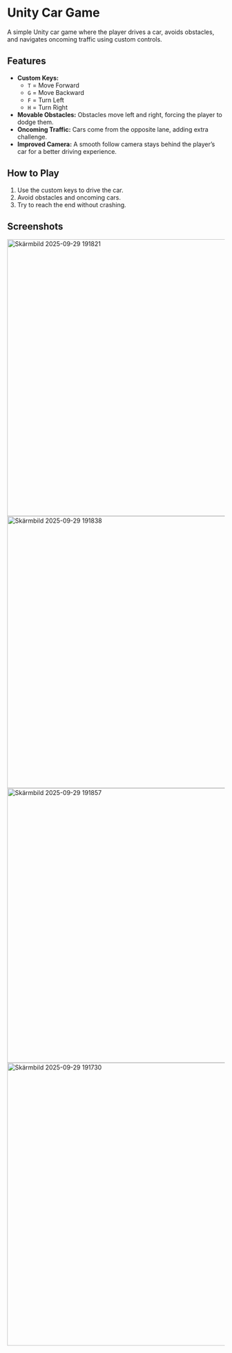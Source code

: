 # Unity Car Game

A simple Unity car game where the player drives a car, avoids obstacles, and navigates oncoming traffic using custom controls.

## Features

- **Custom Keys:**
  - `T` = Move Forward
  - `G` = Move Backward
  - `F` = Turn Left
  - `H` = Turn Right
- **Movable Obstacles:** Obstacles move left and right, forcing the player to dodge them.
- **Oncoming Traffic:** Cars come from the opposite lane, adding extra challenge.
- **Improved Camera:** A smooth follow camera stays behind the player’s car for a better driving experience.

## How to Play

1. Use the custom keys to drive the car.
2. Avoid obstacles and oncoming cars.
3. Try to reach the end without crashing.

## Screenshots

<img width="1147" height="639" alt="Skärmbild 2025-09-29 191821" src="https://github.com/user-attachments/assets/ef77d3dd-4452-4f83-ba89-3ae612c8d5a9" />
<img width="1144" height="628" alt="Skärmbild 2025-09-29 191838" src="https://github.com/user-attachments/assets/35f414c1-baea-496d-86b6-a5df5c4a60f7" />
<img width="1143" height="634" alt="Skärmbild 2025-09-29 191857" src="https://github.com/user-attachments/assets/b82b3d32-50c0-46a2-9518-a35233e16f1d" />
<img width="1147" height="653" alt="Skärmbild 2025-09-29 191730" src="https://github.com/user-attachments/assets/8c0ef816-ff6f-4a32-bf5e-6d9bf2d0fba5" />


